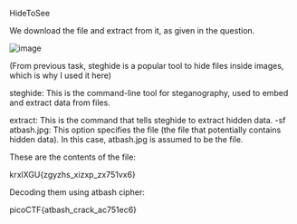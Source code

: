 HideToSee

We download the file and extract from it, as given in the question.

![image](https://github.com/itstanayhere/phase2_2/assets/147296398/3a9f1ced-229d-4365-bf8f-b9ec8747aaa6)

(From previous task, steghide is a popular tool to hide files inside images, which is why I used it here)

steghide: This is the command-line tool for steganography, used to embed and extract data from files.

extract: This is the command that tells steghide to extract hidden data.
-sf atbash.jpg: This option specifies the file (the file that potentially contains hidden data). In this case, atbash.jpg is assumed to be the file.

These are the contents of the file:

krxlXGU{zgyzhs_xizxp_zx751vx6}

Decoding them using atbash cipher:

picoCTF{atbash_crack_ac751ec6}
